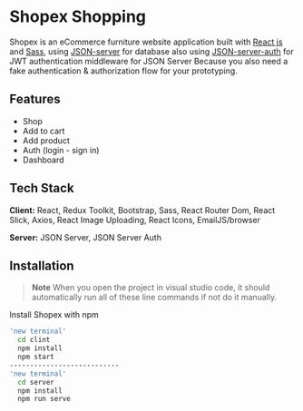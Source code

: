 
# Shopex Shopping

Shopex is an eCommerce furniture website application built with [React js](https://reactjs.org/) and
[Sass](https://sass-lang.com/), using [JSON-server](https://github.com/typicode/json-server) for 
database also using [JSON-server-auth](https://github.com/jeremyben/json-server-auth) 
for JWT authentication middleware for JSON Server Because you also need a fake 
authentication & authorization flow for your prototyping.


## Features

- Shop
- Add to cart
- Add product
- Auth (login - sign in)
- Dashboard


## Tech Stack

**Client:** React, Redux Toolkit, Bootstrap, Sass,
 React Router Dom, React Slick, Axios, React Image Uploading, React Icons, EmailJS/browser

**Server:** JSON Server, JSON Server Auth

## Installation
> **Note**
> When you open the project in visual studio code, it should automatically run all of these line commands if not do it manually.

Install Shopex with npm

```bash
'new terminal'
  cd clint
  npm install 
  npm start
---------------------------
'new terminal'
  cd server
  npm install
  npm run serve
```
    
